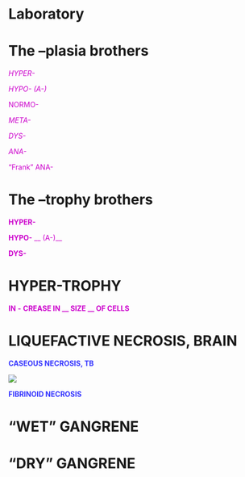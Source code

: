 # Laboratory

# 

# The –plasia brothers

<span style="color:#CC00CC"> _HYPER\-_ </span>

<span style="color:#CC00CC"> _HYPO\- \(A\-\)_ </span>

<span style="color:#CC00CC">NORMO\-</span>

<span style="color:#CC00CC"> _META\-_ </span>

<span style="color:#CC00CC"> _DYS\-_ </span>

<span style="color:#CC00CC"> _ANA\-_ </span>

<span style="color:#CC00CC">“Frank” ANA\-</span>

# The –trophy brothers

<span style="color:#CC00CC"> __HYPER\-__ </span>

<span style="color:#CC00CC"> __HYPO\-__ </span>  <span style="color:#CC00CC"> __ \(A\-\)__ </span>

<span style="color:#CC00CC"> __DYS\-__ </span>

# HYPER-TROPHY

<span style="color:#CC00CC"> __IN__ </span>  <span style="color:#CC00CC"> __\-__ </span>  <span style="color:#CC00CC"> __CREASE IN __ </span>  <span style="color:#CC00CC"> __SIZE__ </span>  <span style="color:#CC00CC"> __ OF CELLS__ </span>

# LIQUEFACTIVE NECROSIS, BRAIN

<span style="color:#3333FF"> __CASEOUS NECROSIS\, TB__ </span>

![](img%5CLab1-Cellular-Injurypptx-kopyas%C4%B10.png)

<span style="color:#3333FF"> __FIBRINOID NECROSIS__ </span>

# “WET” GANGRENE

# “DRY” GANGRENE

